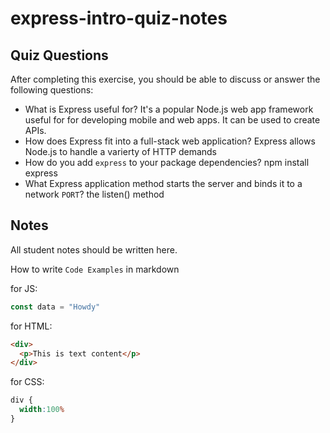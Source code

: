 # express-intro-quiz-notes

## Quiz Questions

After completing this exercise, you should be able to discuss or answer the following questions:

- What is Express useful for?
It's a popular Node.js web app framework useful for for developing mobile and web apps. It can be used to create APIs.
- How does Express fit into a full-stack web application?
Express allows Node.js to handle a varierty of HTTP demands
- How do you add `express` to your package dependencies?
npm install express
- What Express application method starts the server and binds it to a network `PORT`?
the listen() method

## Notes

All student notes should be written here.


How to write `Code Examples` in markdown

for JS:
```javascript
const data = "Howdy"
```

for HTML:
```html
<div>
  <p>This is text content</p>
</div>
```

for CSS:
```css
div {
  width:100%
}
```
